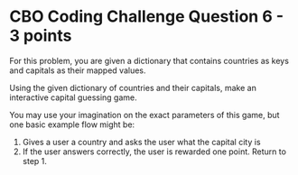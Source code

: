 # CBO Coding Challenge Question 6 - 3 points

For this problem, you are given a dictionary that contains countries as keys and capitals as their mapped values.

Using the given dictionary of countries and their capitals, make an interactive capital guessing game.

You may use your imagination on the exact parameters of this game, but one basic example flow might be:

1. Gives a user a country and asks the user what the capital city is
2. If the user answers correctly, the user is rewarded one point. Return to step 1.
